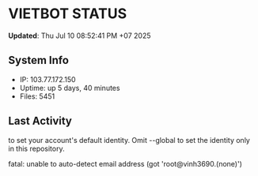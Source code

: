 # VIETBOT STATUS
**Updated**: Thu Jul 10 08:52:41 PM +07 2025

## System Info
- IP: 103.77.172.150
- Uptime: up 5 days, 40 minutes
- Files: 5451

## Last Activity

to set your account's default identity.
Omit --global to set the identity only in this repository.

fatal: unable to auto-detect email address (got 'root@vinh3690.(none)')
